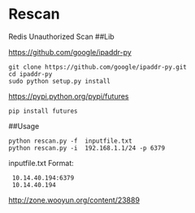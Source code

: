 # Rescan
Redis Unauthorized Scan
##Lib

https://github.com/google/ipaddr-py
```shell
git clone https://github.com/google/ipaddr-py.git
cd ipaddr-py
sudo python setup.py install
```
https://pypi.python.org/pypi/futures
```shell
pip install futures
```

##Usage
```shell
python rescan.py -f  inputfile.txt 
python rescan.py -i  192.168.1.1/24 -p 6379
```
 inputfile.txt Format:
```
 10.14.40.194:6379
 10.14.40.194
```

http://zone.wooyun.org/content/23889

